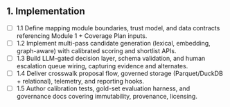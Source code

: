 ## 1. Implementation
- [ ] 1.1 Define mapping module boundaries, trust model, and data contracts referencing Module 1 + Coverage Plan inputs.
- [ ] 1.2 Implement multi-pass candidate generation (lexical, embedding, graph-aware) with calibrated scoring and shortlist APIs.
- [ ] 1.3 Build LLM-gated decision layer, schema validation, and human escalation queue wiring, capturing evidence and alternates.
- [ ] 1.4 Deliver crosswalk proposal flow, governed storage (Parquet/DuckDB + relational), telemetry, and reporting hooks.
- [ ] 1.5 Author calibration tests, gold-set evaluation harness, and governance docs covering immutability, provenance, licensing.
